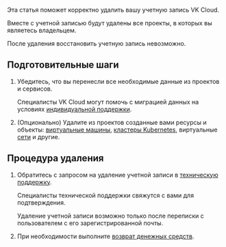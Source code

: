 Эта статья поможет корректно удалить вашу учетную запись VK Cloud.

<err>

Вместе с учетной записью будут удалены все проекты, в которых вы являетесь владельцем.

После удаления восстановить учетную запись невозможно.

</err>

## Подготовительные шаги

1. Убедитесь, что вы перенесли все необходимые данные из проектов и сервисов.

    Специалисты VK Cloud могут помочь с миграцией данных на условиях [индивидуальной поддержки](/ru/additionals/start/support/support-info#individualnaya-podderzhka).

2. (Опционально) Удалите из проектов созданные вами ресурсы и объекты: [виртуальные машины](../../../iaas/instructions/vm/vm-manage#udalenie-vm), [кластеры Kubernetes](../../../k8s/operations/manage-cluster#udalit-klaster), виртуальные [сети](/ru/networks/vnet/operations/manage-net#udalenie-seti) и другие.

## Процедура удаления

1. Обратитесь с запросом на удаление учетной записи в [техническую поддержку](/ru/contacts).

    Специалисты технической поддержки свяжутся с вами для подтверждения.

    <warn>

    Удаление учетной записи возможно только после переписки с пользователем с его зарегистрированной почты.

    </warn>

1. При необходимости выполните [возврат денежных средств](/ru/additionals/billing/operations/refund).
